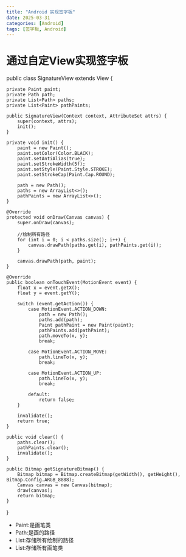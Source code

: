 ```yaml
---
title: "Android 实现签字板"
date: 2025-03-31
categories: [Android]
tags: [签字板, Android]
---
```



# 通过自定View实现签字板

public class SignatureView extends View {

    private Paint paint;
    private Path path;
    private List<Path> paths;
    private List<Paint> pathPaints;

    public SignatureView(Context context, AttributeSet attrs) {
        super(context, attrs);
        init();
    }

    private void init() {
        paint = new Paint();
        paint.setColor(Color.BLACK);
        paint.setAntiAlias(true);
        paint.setStrokeWidth(5f);
        paint.setStyle(Paint.Style.STROKE);
        paint.setStrokeCap(Paint.Cap.ROUND);

        path = new Path();
        paths = new ArrayList<>();
        pathPaints = new ArrayList<>();
    }

    @Override
    protected void onDraw(Canvas canvas) {
        super.onDraw(canvas);

        //绘制所有路径
        for (int i = 0; i < paths.size(); i++) {
            canvas.drawPath(paths.get(i), pathPaints.get(i));
        }

        canvas.drawPath(path, paint);
    }

    @Override
    public boolean onTouchEvent(MotionEvent event) {
        float x = event.getX();
        float y = event.getY();

        switch (event.getAction()) {
            case MotionEvent.ACTION_DOWN:
                path = new Path();
                paths.add(path);
                Paint pathPaint = new Paint(paint);
                pathPaints.add(pathPaint);
                path.moveTo(x, y);
                break;

            case MotionEvent.ACTION_MOVE:
                path.lineTo(x, y);
                break;

            case MotionEvent.ACTION_UP:
                path.lineTo(x, y);
                break;

            default:
                return false;
        }

        invalidate();
        return true;
    }

    public void clear() {
        paths.clear();
        pathPaints.clear();
        invalidate();
    }

    public Bitmap getSignatureBitmap() {
        Bitmap bitmap = Bitmap.createBitmap(getWidth(), getHeight(), Bitmap.Config.ARGB_8888);
        Canvas canvas = new Canvas(bitmap);
        draw(canvas);
        return bitmap;
    }
}


- Paint:是画笔类
- Path:是画的路径
- List<Path>:存储所有绘制的路径
- List<Paint>:存储所有画笔类
